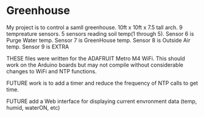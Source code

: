 # Greenhouse
My project is to control a samll greenhouse. 10ft x 10ft x 7.5 tall arch. 9 tempreature sensors. 5 sensors reading soil temp(1 through 5).
Sensor 6 is Purge Water temp. Sensor 7 is GreenHouse temp. Sensor 8 is Outside Air temp. Sensor 9 is EXTRA

THESE files were written for the ADAFRUIT Metro M4 WiFi. This should work on the Arduino boards but may not compile without considerable changes to WiFi and NTP functions.

FUTURE work is to add a timer and reduce the frequency of NTP calls to get time.

FUTURE add a Web interface for displaying current envronment data (temp, humid, waterON, etc)
